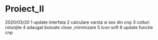 # Proiect_II
2020/03/20
1 update interfata
2 calculare varsta si sex din cnp
3 colturi rotunjite
4 adaugat butoate close ,minimizare
5 icon soft
6 update functie cnp 
